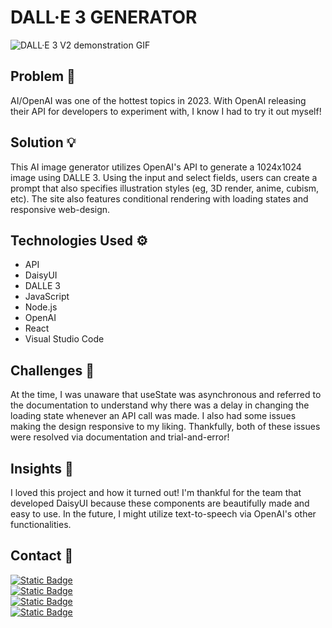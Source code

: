 # DALL·E 3 GENERATOR

![DALL·E 3 V2 demonstration GIF](https://github.com/smhussain5/DALLE3-Generator/blob/master/DALLE3_GENERATOR_V2.gif?raw=true)

## Problem 🤔

AI/OpenAI was one of the hottest topics in 2023. With OpenAI releasing their API for developers to experiment with, I know I had to try it out myself!

## Solution 💡

This AI image generator utilizes OpenAI's API to generate a 1024x1024 image using DALLE 3. Using the input and select fields, users can create a prompt that also specifies illustration styles (eg, 3D render, anime, cubism, etc). The site also features conditional rendering with loading states and responsive web-design.

## Technologies Used ⚙

- API
- DaisyUI
- DALLE 3
- JavaScript
- Node.js
- OpenAI
- React
- Visual Studio Code

## Challenges 💢

At the time, I was unaware that useState was asynchronous and referred to the documentation to understand why there was a delay in changing the loading state whenever an API call was made. I also had some issues making the design responsive to my liking. Thankfully, both of these issues were resolved via documentation and trial-and-error!

## Insights 💭

I loved this project and how it turned out! I'm thankful for the team that developed DaisyUI because these components are beautifully made and easy to use. In the future, I might utilize text-to-speech via OpenAI's other functionalities.

## Contact 📲

[![Static Badge](https://img.shields.io/badge/Send%20me%20an%20email-212121?style=flat-square&logo=gmail&logoColor=EA4335)](mailto:shababhussain525@gmail.com?)<br>
[![Static Badge](https://img.shields.io/badge/Connect_with_me_on_LinkedIn-212121?style=flat-square&logo=linkedin&logoColor=0A66C2)](https://www.linkedin.com/in/shabab-h)<br>
[![Static Badge](https://img.shields.io/badge/Follow_me_on_Twitter-212121?style=flat-square&logo=twitter&logoColor=1D9BF0)](https://twitter.com/shussain_5)<br>
[![Static Badge](https://img.shields.io/badge/Follow_me_on_GitHub-212121?style=flat-square&logo=github&logoColor=FAFAFA)](https://github.com/smhussain5)<br>

